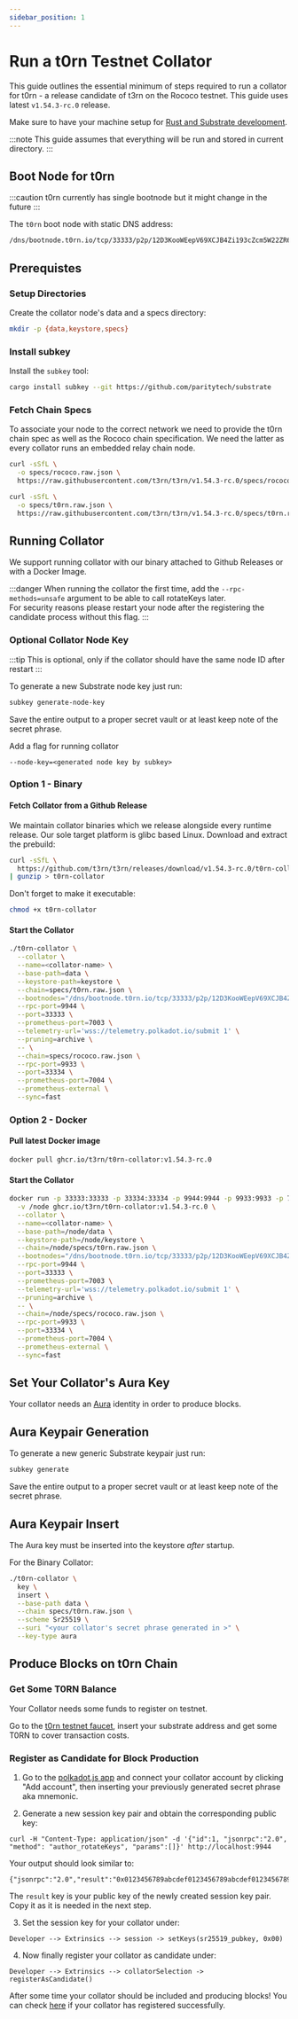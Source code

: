 ```yaml
---
sidebar_position: 1
---
```


# Run a t0rn Testnet Collator

This guide outlines the essential minimum of steps required to run a collator for t0rn - a release candidate of t3rn on the Rococo testnet. This guide uses latest `v1.54.3-rc.0` release.

Make sure to have your machine setup for [Rust and Substrate development](https://docs.substrate.io/v3/getting-started/installation/).

:::note
This guide assumes that everything will be run and stored in current directory.
:::

## Boot Node for t0rn

:::caution
t0rn currently has single bootnode but it might change in the future
:::

The `t0rn` boot node with static DNS address:

```sh
/dns/bootnode.t0rn.io/tcp/33333/p2p/12D3KooWEepV69XCJB4Zi193cZcm5W22ZR62DEP84iLFTUKVPtwp
```

## Prerequistes

### Setup Directories

Create the collator node's data and a specs directory:

```sh
mkdir -p {data,keystore,specs}
```

### Install subkey

Install the `subkey` tool:

```sh
cargo install subkey --git https://github.com/paritytech/substrate
```

### Fetch Chain Specs

To associate your node to the correct network we need to provide the t0rn chain spec as well as the Rococo chain specification. We need the latter as every collator runs an embedded relay chain node.

```sh
curl -sSfL \
  -o specs/rococo.raw.json \
  https://raw.githubusercontent.com/t3rn/t3rn/v1.54.3-rc.0/specs/rococo.raw.json

curl -sSfL \
  -o specs/t0rn.raw.json \
  https://raw.githubusercontent.com/t3rn/t3rn/v1.54.3-rc.0/specs/t0rn.raw.json
```

## Running Collator

We support running collator with our binary attached to Github Releases or with a Docker Image.

:::danger
When running the collator the first time, add the `--rpc-methods=unsafe` argument to be able to call rotateKeys later.  
For security reasons please restart your node after the registering the candidate process without this flag.
:::

### Optional Collator Node Key

:::tip
This is optional, only if the collator should have the same node ID after restart
:::

To generate a new Substrate node key just run:

```sh
subkey generate-node-key
```

Save the entire output to a proper secret vault or at least keep note of the secret phrase.

Add a flag for running collator
```
--node-key=<generated node key by subkey>
```

### Option 1 - Binary

#### Fetch Collator from a Github Release

We maintain collator binaries which we release alongside every runtime release. Our sole target platform is glibc based Linux. Download and extract the prebuild:

```sh
curl -sSfL \
  https://github.com/t3rn/t3rn/releases/download/v1.54.3-rc.0/t0rn-collator-v1.54.3-rc.0-x86_64-unknown-linux-gnu.gz \
| gunzip > t0rn-collator
```

Don't forget to make it executable:

```sh
chmod +x t0rn-collator
```

#### Start the Collator

```sh
./t0rn-collator \
  --collator \
  --name=<collator-name> \
  --base-path=data \
  --keystore-path=keystore \
  --chain=specs/t0rn.raw.json \
  --bootnodes="/dns/bootnode.t0rn.io/tcp/33333/p2p/12D3KooWEepV69XCJB4Zi193cZcm5W22ZR62DEP84iLFTUKVPtwp" \
  --rpc-port=9944 \
  --port=33333 \
  --prometheus-port=7003 \
  --telemetry-url='wss://telemetry.polkadot.io/submit 1' \
  --pruning=archive \
  -- \
  --chain=specs/rococo.raw.json \
  --rpc-port=9933 \
  --port=33334 \
  --prometheus-port=7004 \
  --prometheus-external \
  --sync=fast
```

### Option 2 - Docker

#### Pull latest Docker image

```sh
docker pull ghcr.io/t3rn/t0rn-collator:v1.54.3-rc.0
```

#### Start the Collator

```sh
docker run -p 33333:33333 -p 33334:33334 -p 9944:9944 -p 9933:9933 -p 7003:7003 \
  -v /node ghcr.io/t3rn/t0rn-collator:v1.54.3-rc.0 \
  --collator \
  --name=<collator-name> \
  --base-path=/node/data \
  --keystore-path=/node/keystore \
  --chain=/node/specs/t0rn.raw.json \
  --bootnodes="/dns/bootnode.t0rn.io/tcp/33333/p2p/12D3KooWEepV69XCJB4Zi193cZcm5W22ZR62DEP84iLFTUKVPtwp" \
  --rpc-port=9944 \
  --port=33333 \
  --prometheus-port=7003 \
  --telemetry-url='wss://telemetry.polkadot.io/submit 1' \
  --pruning=archive \
  -- \
  --chain=/node/specs/rococo.raw.json \
  --rpc-port=9933 \
  --port=33334 \
  --prometheus-port=7004 \
  --prometheus-external \
  --sync=fast
```

## Set Your Collator's Aura Key

Your collator needs an [Aura](https://docs.substrate.io/v3/advanced/consensus/#aura) identity in order to produce blocks.

## Aura Keypair Generation

To generate a new generic Substrate keypair just run:

```sh
subkey generate
```

Save the entire output to a proper secret vault or at least keep note of the secret phrase.

## Aura Keypair Insert

The Aura key must be inserted into the keystore *after* startup.

For the Binary Collator:
```sh
./t0rn-collator \
  key \
  insert \
  --base-path data \
  --chain specs/t0rn.raw.json \
  --scheme Sr25519 \
  --suri "<your collator's secret phrase generated in >" \
  --key-type aura
```

## Produce Blocks on t0rn Chain

### Get Some T0RN Balance

Your Collator needs some funds to register on testnet.

Go to the [t0rn testnet faucet](https://faucet.t0rn.io), insert your substrate address and get some T0RN to cover transaction costs.

### Register as Candidate for Block Production 

1. Go to the [polkadot.js app](https://polkadot.js.org/apps/?rpc=wss%3A%2F%2Frpc.t0rn.io#/accounts) and connect your collator account by clicking "Add account", then inserting your previously generated secret phrase aka mnemonic.

2. Generate a new session key pair and obtain the corresponding public key:

```
curl -H "Content-Type: application/json" -d '{"id":1, "jsonrpc":"2.0", "method": "author_rotateKeys", "params":[]}' http://localhost:9944
```

Your output should look similar to:

```
{"jsonrpc":"2.0","result":"0x0123456789abcdef0123456789abcdef0123456789abcdef0123456789abcdef","id":1}
```


The `result` key is your public key of the newly created session key pair. Copy it as it is needed in the next step.

3. Set the session key for your collator under:

```
Developer --> Extrinsics --> session -> setKeys(sr25519_pubkey, 0x00)
```

4. Now finally register your collator as candidate under:

```
Developer --> Extrinsics --> collatorSelection -> registerAsCandidate()
```

After some time your collator should be included and producing blocks!
You can check [here](https://polkadot.js.org/apps/?rpc=wss%3A%2F%2Frpc.t0rn.io#/collators) if your collator has registered successfully.